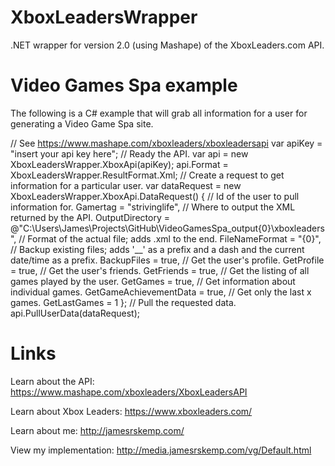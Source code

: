 XboxLeadersWrapper
==================

.NET wrapper for version 2.0 (using Mashape) of the XboxLeaders.com API.

Video Games Spa example
===

The following is a C# example that will grab all information for a user for generating a Video Game Spa site.

  // See https://www.mashape.com/xboxleaders/xboxleadersapi
	var apiKey = "insert your api key here";
	// Ready the API.
	var api = new XboxLeadersWrapper.XboxApi(apiKey);
	api.Format = XboxLeadersWrapper.ResultFormat.Xml;
	// Create a request to get information for a particular user.
	var dataRequest = new XboxLeadersWrapper.XboxApi.DataRequest() {
		// Id of the user to pull information for.
		Gamertag = "strivinglife",
		// Where to output the XML returned by the API.
		OutputDirectory = @"C:\Users\James\Projects\GitHub\VideoGamesSpa\_output\{0}\xboxleaders\",
		// Format of the actual file; adds .xml to the end.
		FileNameFormat = "{0}",
		// Backup existing files; adds '__' as a prefix and a dash and the current date/time as a prefix.
		BackupFiles = true,
		// Get the user's profile.
		GetProfile = true,
		// Get the user's friends.
		GetFriends = true,
		// Get the listing of all games played by the user.
		GetGames = true,
		// Get information about individual games.
		GetGameAchievementData = true,
		// Get only the last x games.
		GetLastGames = 1
	};
	// Pull the requested data.
	api.PullUserData(dataRequest);

Links
========

Learn about the API: https://www.mashape.com/xboxleaders/XboxLeadersAPI

Learn about Xbox Leaders: https://www.xboxleaders.com/

Learn about me: http://jamesrskemp.com/

View my implementation: http://media.jamesrskemp.com/vg/Default.html
